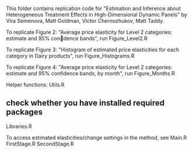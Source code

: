 This folder contains replication code for "Estimation and Inference about Heterogeneous Treatment Effects
in High-Dimensional Dynamic Panels" by Vira Semenova, Matt Goldman, Victor Chernozhukov, Matt Taddy.

To replicate Figure 2: "Average price elasticity for Level 2 categories: estimate and 95% condence
bands", run Figure_Level2.R

To replicate Figure 3: "Histogram of estimated price elasticities for each category in Dairy products", 
run Figure_Histograms.R

To replicate Figure 4: "Average price elasticity for Level 2 categories: estimate and 95% confidence bands,
by month", 
run Figure_Months.R

Helper functions:
Utils.R
## check whether you have installed required packages
Libraries.R

To access estimated elasticities/change settings in the method, see
Main.R
FirstStage.R
SecondStage.R
